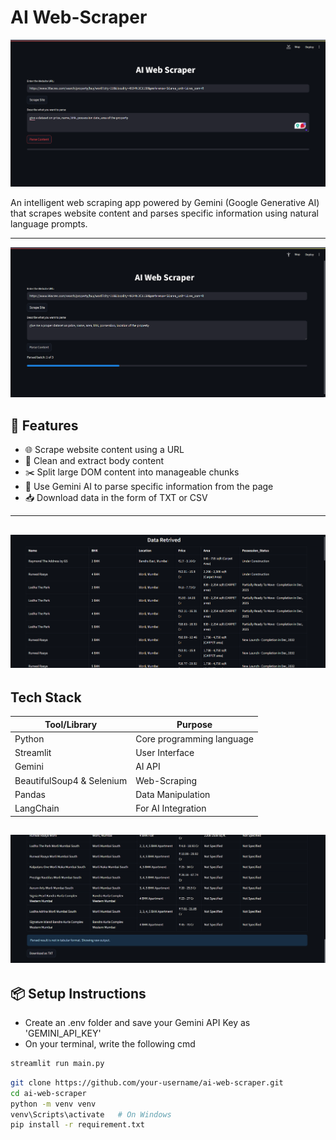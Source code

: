 # AI Web-Scraper

![App Screenshot](assets/screenshot_1.png)

An intelligent web scraping app powered by Gemini (Google Generative AI) that scrapes website content and parses specific information using natural language prompts.

---
![App Screenshot](assets/screenshot_2.png)

## 🚀 Features

- 🌐 Scrape website content using a URL
- 🧹 Clean and extract body content
- ✂️ Split large DOM content into manageable chunks
- 🤖 Use Gemini AI to parse specific information from the page
- 📥 Download data in the form of TXT or CSV

---
![App Screenshot](assets/screenshot_3.png)
---

## Tech Stack

| Tool/Library | Purpose |
|--------------|---------|
| Python       | Core programming language |
| Streamlit       | User Interface |
| Gemini       | AI API |
| BeautifulSoup4 & Selenium     | Web-Scraping |
| Pandas       | Data Manipulation |
| LangChain       | For AI Integration |

![App Screenshot](assets/screenshot_4.png)
---

## 📦 Setup Instructions

- Create an .env folder and save your Gemini API Key as 'GEMINI_API_KEY'
- On your terminal, write the following cmd
```bash
streamlit run main.py
```

```bash
git clone https://github.com/your-username/ai-web-scraper.git
cd ai-web-scraper
python -m venv venv
venv\Scripts\activate   # On Windows
pip install -r requirement.txt
